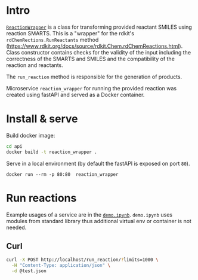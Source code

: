 # Intro

[`ReactionWrapper`](./api/utils.py) is a class for transforming provided reactant SMILES using reaction SMARTS.
This is a "wrapper" for the rdkit's `rdChemRections.RunReactants` method (https://www.rdkit.org/docs/source/rdkit.Chem.rdChemReactions.html). Class constructor contains checks for the validity of the input including the correctness of the SMARTS and SMILES and the compatibility of the reaction and reactants.

The `run_reaction` method is responsible for the generation of products.

Microservice `reaction_wrapper` for running the provided reaction was created using fastAPI and served as a Docker container.


# Install & serve

Build docker image:

```bash
cd api
docker build -t reaction_wrapper .
```

Serve in a local environment (by default the fastAPI is exposed on port `80`).

`docker run --rm -p 80:80  reaction_wrapper`

# Run reactions 

Example usages of a service are in the [`demo.ipynb`](./demo.ipynb). `demo.ipynb` uses modules from standard library thus additional virtual env or container is not needed.


## Curl

```bash
curl -X POST http://localhost/run_reaction/?limits=1000 \
  -H "Content-Type: application/json" \
  -d @test.json
```

